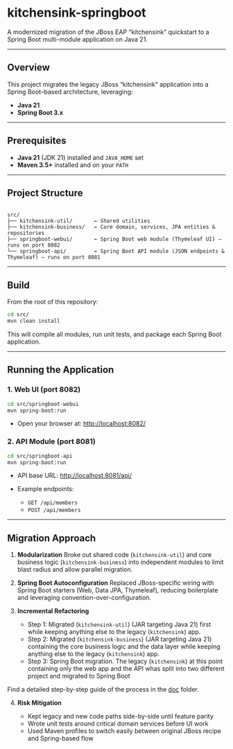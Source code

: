
# kitchensink-springboot

A modernized migration of the JBoss EAP “kitchensink” quickstart to a Spring Boot multi-module application on Java 21.

---

## Overview

This project migrates the legacy JBoss “kitchensink” application into a Spring Boot–based architecture, leveraging:

- **Java 21**
- **Spring Boot 3.x**

---

## Prerequisites

- **Java 21** (JDK 21) installed and `JAVA_HOME` set  
- **Maven 3.5+** installed and on your `PATH`

---

## Project Structure

```

src/
├── kitchensink-util/       ← Shared utilities
├── kitchensink-business/   ← Core domain, services, JPA entities & repositories
├── springboot-webui/       ← Spring Boot web module (Thymeleaf UI) — runs on port 8082
└── springboot-api/         ← Spring Boot API module (JSON endpoints & Thymeleaf) — runs on port 8081

````

---

## Build

From the root of this repository:

```bash
cd src/
mvn clean install
````

This will compile all modules, run unit tests, and package each Spring Boot application.

---

## Running the Application

### 1. Web UI (port 8082)

```bash
cd src/springboot-webui
mvn spring-boot:run
```

* Open your browser at: [http://localhost:8082/](http://localhost:8082/)

### 2. API Module (port 8081)

```bash
cd src/springboot-api
mvn spring-boot:run
```

* API base URL: [http://localhost:8081/api/](http://localhost:8081/api/)
* Example endpoints:

    * `GET /api/members`
    * `POST /api/members`

---


## Migration Approach

1. **Modularization**
   Broke out shared code (`kitchensink-util`) and core business logic (`kitchensink-business`) into independent modules to limit blast radius and allow parallel migration.

2. **Spring Boot Autoconfiguration**
   Replaced JBoss-specific wiring with Spring Boot starters (Web, Data JPA, Thymeleaf), reducing boilerplate and leveraging convention-over-configuration.

3. **Incremental Refactoring**
    * Step 1: Migrated (`kitchensink-util`) (JAR targeting Java 21) first while keeping anything else to the legacy (`kitchensink`) app.
    * Step 2: Migrated (`kitchensink-business`) (JAR targeting Java 21) containing the core business logic and the data layer while keeping anything else to the legacy (`kitchensink`) app.
    * Step 3: Spring Boot migration. The legacy (`kitchensink`) at this point containing only the web app and the API whas split into two different project and migrated to Spring Boot

Find a detailed step-by-step guide of the process in the [doc](https://github.com/gsantopaolo/kitchensink-modern/tree/main/docs) folder.

4. **Risk Mitigation**

    * Kept legacy and new code paths side-by-side until feature parity
    * Wrote unit tests around critical domain services before UI work
    * Used Maven profiles to switch easily between original JBoss recipe and Spring-based flow



